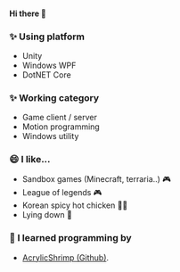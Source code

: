 #### Hi there 👋

### ✨ Using platform
- Unity
- Windows WPF
- DotNET Core

### ✨ Working category
- Game client / server
- Motion programming
- Windows utility

### 😄 I like...
- Sandbox games (Minecraft, terraria..) 🎮
- League of legends 🎮
- Korean spicy hot chicken 🐔🍗
- Lying down 🛌

### 🌱 I learned programming by
- [AcrylicShrimp (Github)](https://github.com/AcrylicShrimp).

<!--
**Bgoon/Bgoon** is a ✨ _special_ ✨ repository because its `README.md` (this file) appears on your GitHub profile.

Here are some ideas to get you started:

- 🔭 I’m currently working on ...
- 🌱 I’m currently learning ...
- 👯 I’m looking to collaborate on ...
- 🤔 I’m looking for help with ...
- 💬 Ask me about ...
- 📫 How to reach me: ...
- 😄 Pronouns: ...
- ⚡ Fun fact: ...
-->
